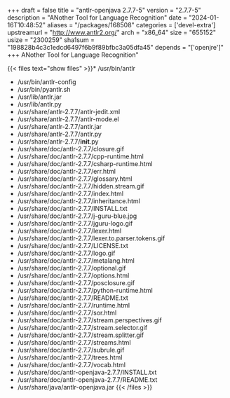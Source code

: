 +++
draft = false
title = "antlr-openjava 2.7.7-5"
version = "2.7.7-5"
description = "ANother Tool for Language Recognition"
date = "2024-01-16T10:48:52"
aliases = "/packages/168508"
categories = ['devel-extra']
upstreamurl = "http://www.antlr2.org/"
arch = "x86_64"
size = "655152"
usize = "2300259"
sha1sum = "198828b4c3c1edcd6497f6b9f89bfbc3a05dfa45"
depends = "['openjre']"
+++
ANother Tool for Language Recognition"

{{< files text="show files" >}}* /usr/bin/antlr
* /usr/bin/antlr-config
* /usr/bin/pyantlr.sh
* /usr/lib/antlr.jar
* /usr/lib/antlr.py
* /usr/share/antlr-2.7.7/antlr-jedit.xml
* /usr/share/antlr-2.7.7/antlr-mode.el
* /usr/share/antlr-2.7.7/antlr.jar
* /usr/share/antlr-2.7.7/antlr.py
* /usr/share/antlr-2.7.7/__init__.py
* /usr/share/doc/antlr-2.7.7/closure.gif
* /usr/share/doc/antlr-2.7.7/cpp-runtime.html
* /usr/share/doc/antlr-2.7.7/csharp-runtime.html
* /usr/share/doc/antlr-2.7.7/err.html
* /usr/share/doc/antlr-2.7.7/glossary.html
* /usr/share/doc/antlr-2.7.7/hidden.stream.gif
* /usr/share/doc/antlr-2.7.7/index.html
* /usr/share/doc/antlr-2.7.7/inheritance.html
* /usr/share/doc/antlr-2.7.7/INSTALL.txt
* /usr/share/doc/antlr-2.7.7/j-guru-blue.jpg
* /usr/share/doc/antlr-2.7.7/jguru-logo.gif
* /usr/share/doc/antlr-2.7.7/lexer.html
* /usr/share/doc/antlr-2.7.7/lexer.to.parser.tokens.gif
* /usr/share/doc/antlr-2.7.7/LICENSE.txt
* /usr/share/doc/antlr-2.7.7/logo.gif
* /usr/share/doc/antlr-2.7.7/metalang.html
* /usr/share/doc/antlr-2.7.7/optional.gif
* /usr/share/doc/antlr-2.7.7/options.html
* /usr/share/doc/antlr-2.7.7/posclosure.gif
* /usr/share/doc/antlr-2.7.7/python-runtime.html
* /usr/share/doc/antlr-2.7.7/README.txt
* /usr/share/doc/antlr-2.7.7/runtime.html
* /usr/share/doc/antlr-2.7.7/sor.html
* /usr/share/doc/antlr-2.7.7/stream.perspectives.gif
* /usr/share/doc/antlr-2.7.7/stream.selector.gif
* /usr/share/doc/antlr-2.7.7/stream.splitter.gif
* /usr/share/doc/antlr-2.7.7/streams.html
* /usr/share/doc/antlr-2.7.7/subrule.gif
* /usr/share/doc/antlr-2.7.7/trees.html
* /usr/share/doc/antlr-2.7.7/vocab.html
* /usr/share/doc/antlr-openjava-2.7.7/INSTALL.txt
* /usr/share/doc/antlr-openjava-2.7.7/README.txt
* /usr/share/java/antlr-openjava.jar
{{< /files >}}